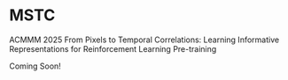 # MSTC
ACMMM 2025 From Pixels to Temporal Correlations: Learning Informative Representations for Reinforcement Learning Pre-training

Coming Soon!
